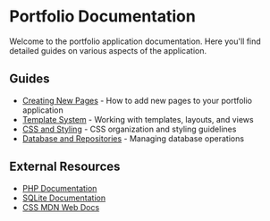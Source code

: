 # Portfolio Documentation

Welcome to the portfolio application documentation. Here you'll find detailed guides on various aspects of the application.

## Guides

- [Creating New Pages](creating-new-pages.md) - How to add new pages to your portfolio application
- [Template System](template-system.md) - Working with templates, layouts, and views
- [CSS and Styling](css-styling.md) - CSS organization and styling guidelines
- [Database and Repositories](database-repositories.md) - Managing database operations

## External Resources

- [PHP Documentation](https://www.php.net/docs.php)
- [SQLite Documentation](https://www.sqlite.org/docs.html)
- [CSS MDN Web Docs](https://developer.mozilla.org/en-US/docs/Web/CSS)
